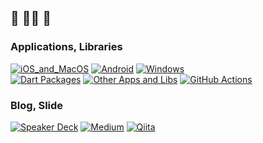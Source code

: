 ## 🍵 🧘‍♂️ 🍵

### Applications, Libraries
[![iOS_and_MacOS](https://img.shields.io/badge/iOS,MacOS-black.svg?logo=Apple)](https://apps.apple.com/jp/developer/shimizu-naoki/id1308323177)
[![Android](https://img.shields.io/badge/Android-black.svg?logo=Android)](https://play.google.com/store/apps/developer?id=Naoki+Shimizu&hl=ja)
[![Windows](https://img.shields.io/badge/Windows-black.svg?logo=Windows)](https://www.microsoft.com/ja-jp/search/shop/Games?q=Naoki+Shimizu)  
[![Dart Packages](https://img.shields.io/badge/Packages-black.svg?logo=Dart)](https://pub.dev/publishers/done-sensuikan1973.com/packages)
[![Other Apps and Libs](https://img.shields.io/badge/Other%20Apps,%20Libs-black.svg?logo=GitHub)](https://github.com/sensuikan1973?tab=repositories&q=cli+OR+lib&type=&language=)
[![GitHub Actions](https://img.shields.io/badge/GitHub%20Actions-black.svg?logo=GitHub%20Actions)](https://github.com/marketplace?type=actions&query=sensuikan1973)

### Blog, Slide
[![Speaker Deck](https://img.shields.io/badge/Speaker_Deck-black.svg?logo=Speaker%20Deck)](https://speakerdeck.com/sensuikan1973)
[![Medium](https://img.shields.io/badge/Medium-black.svg?logo=Medium)](https://medium.com/@sensuikan1973)
[![Qiita](https://img.shields.io/badge/Qiita-black.svg?logo=Qiita)](https://qiita.com/sensuikan1973)
